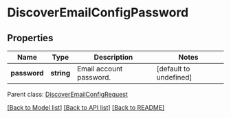 
# DiscoverEmailConfigPassword

## Properties
Name | Type | Description | Notes
------------ | ------------- | ------------- | -------------
**password** | **string** | Email account password.              | [default to undefined]

 Parent class: [DiscoverEmailConfigRequest](DiscoverEmailConfigRequest.md)

[[Back to Model list]](README.md#documentation-for-models) [[Back to API list]](README.md#documentation-for-api-endpoints) [[Back to README]](README.md)
